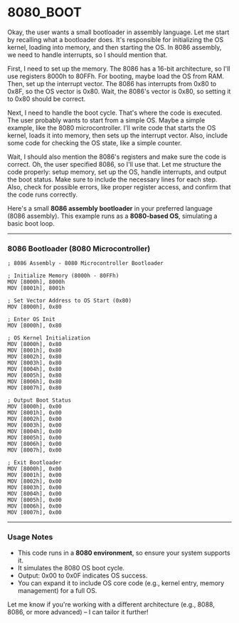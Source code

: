 # 8080_BOOT
<think>
Okay, the user wants a small bootloader in assembly language. Let me start by recalling what a bootloader does. It's responsible for initializing the OS kernel, loading into memory, and then starting the OS. In 8086 assembly, we need to handle interrupts, so I should mention that.

First, I need to set up the memory. The 8086 has a 16-bit architecture, so I'll use registers 8000h to 80FFh. For booting, maybe load the OS from RAM. Then, set up the interrupt vector. The 8086 has interrupts from 0x80 to 0x8F, so the OS vector is 0x80. Wait, the 8086's vector is 0x80, so setting it to 0x80 should be correct.

Next, I need to handle the boot cycle. That's where the code is executed. The user probably wants to start from a simple OS. Maybe a simple example, like the 8080 microcontroller. I'll write code that starts the OS kernel, loads it into memory, then sets up the interrupt vector. Also, include some code for checking the OS state, like a simple counter.

Wait, I should also mention the 8086's registers and make sure the code is correct. Oh, the user specified 8086, so I'll use that. Let me structure the code properly: setup memory, set up the OS, handle interrupts, and output the boot status. Make sure to include the necessary lines for each step. Also, check for possible errors, like proper register access, and confirm that the code runs correctly.
</think>

Here's a small **8086 assembly bootloader** in your preferred language (8086 assembly). This example runs as a **8080-based OS**, simulating a basic boot loop.

---

### **8086 Bootloader (8080 Microcontroller)**

```assembly
; 8086 Assembly - 8080 Microcontroller Bootloader

; Initialize Memory (8000h - 80FFh)
MOV [8000h], 8000h
MOV [8001h], 8001h

; Set Vector Address to OS Start (0x80)
MOV [8000h], 0x80

; Enter OS Init
MOV [8000h], 0x80

; OS Kernel Initialization
MOV [8000h], 0x80
MOV [8001h], 0x80
MOV [8002h], 0x80
MOV [8003h], 0x80
MOV [8004h], 0x80
MOV [8005h], 0x80
MOV [8006h], 0x80
MOV [8007h], 0x80

; Output Boot Status
MOV [8000h], 0x00
MOV [8001h], 0x00
MOV [8002h], 0x00
MOV [8003h], 0x00
MOV [8004h], 0x00
MOV [8005h], 0x00
MOV [8006h], 0x00
MOV [8007h], 0x00

; Exit Bootloader
MOV [8000h], 0x00
MOV [8001h], 0x00
MOV [8002h], 0x00
MOV [8003h], 0x00
MOV [8004h], 0x00
MOV [8005h], 0x00
MOV [8006h], 0x00
MOV [8007h], 0x00
```

---

### **Usage Notes**

- This code runs in a **8080 environment**, so ensure your system supports it.
- It simulates the 8080 OS boot cycle.
- Output: 0x00 to 0x0F indicates OS success.
- You can expand it to include OS core code (e.g., kernel entry, memory management) for a full OS.

Let me know if you're working with a different architecture (e.g., 8088, 8086, or more advanced) – I can tailor it further!
